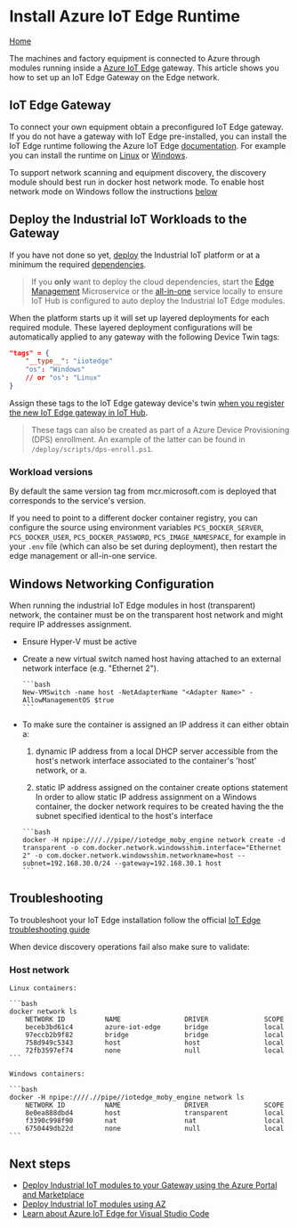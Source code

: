 # Install Azure IoT Edge Runtime

[Home](readme.md)

The machines and factory equipment is connected to Azure through modules running inside a [Azure IoT Edge](https://azure.microsoft.com/services/iot-edge/) gateway.  This article shows you how to set up an IoT Edge Gateway on the Edge network.

## IoT Edge Gateway

To connect your own equipment obtain a preconfigured IoT Edge gateway.  If you do not have a gateway with IoT Edge pre-installed, you can install the IoT Edge runtime following the Azure IoT Edge [documentation](https://docs.microsoft.com/en-us/azure/iot-edge/).  For example you can install the runtime on [Linux](https://docs.microsoft.com/en-us/azure/iot-edge/how-to-install-iot-edge-linux) or [Windows](https://docs.microsoft.com/en-us/azure/iot-edge/how-to-install-iot-edge-windows).

To support network scanning and equipment discovery, the discovery module should best run in docker host network mode. To enable host network mode on Windows follow the instructions [below](#Windows-Networking-Configuration)

## Deploy the Industrial IoT Workloads to the Gateway

If you have not done so yet, [deploy](readme.md) the Industrial IoT platform or at a minimum the required [dependencies](../services/dependencies.md).  
> If you **only** want to deploy the cloud dependencies, start the [Edge Management](services/edgemanager.md) Microservice or the [all-in-one](services/all-in-one.md) service locally to ensure IoT Hub is configured to auto deploy the Industrial IoT Edge modules.

When the platform starts up it will set up layered deployments for each required module.  These layered deployment configurations will be automatically applied to any gateway with the following Device Twin tags:

```JSON
"tags" = {
    "__type__": "iiotedge"
    "os": "Windows"
    // or "os": "Linux"
}
```

Assign these tags to the IoT Edge gateway device's twin [when you register the new IoT Edge gateway in IoT Hub](https://docs.microsoft.com/en-us/azure/iot-edge/how-to-register-device).  

> These tags can also be created as part of a Azure Device Provisioning (DPS) enrollment.  An example of the latter can be found in `/deploy/scripts/dps-enroll.ps1`.

### Workload versions

By default the same version tag from mcr.microsoft.com is deployed that corresponds to the service's version.

If you need to point to a different docker container registry, you can configure the source using  environment variables `PCS_DOCKER_SERVER`, `PCS_DOCKER_USER`, `PCS_DOCKER_PASSWORD`, `PCS_IMAGE_NAMESPACE`, for example in your `.env` file (which can also be set during deployment), then restart the edge management or all-in-one service.

## Windows Networking Configuration

When running the industrial IoT Edge modules in host (transparent) network, the container must be on the transparent host network and might require IP addresses assignment. 

- Ensure Hyper-V must be active  
- Create a new virtual switch named host having attached to an external network interface (e.g. "Ethernet 2").

      ```bash
      New-VMSwitch -name host -NetAdapterName "<Adapter Name>" -AllowManagementOS $true
      ```

- To make sure the container is assigned an IP address it can either obtain a:

    1. dynamic IP address from a local DHCP server accessible from the host's network interface associated to the container's 'host' network, or a.  

    2. static IP address assigned on the container create options statement
      In order to allow static IP address assignment on a Windows container, the docker network requires to be created having the the subnet specified identical to the host's interface

      ```bash
      docker -H npipe:////.//pipe//iotedge_moby_engine network create -d transparent -o com.docker.network.windowsshim.interface="Ethernet 2" -o com.docker.network.windowsshim.networkname=host --subnet=192.168.30.0/24 --gateway=192.168.30.1 host
      ```

## Troubleshooting

To troubleshoot your IoT Edge installation follow the official [IoT Edge troubleshooting guide](https://docs.microsoft.com/en-us/azure/iot-edge/troubleshoot)

When device discovery operations fail also make sure to validate:

### Host network

    Linux containers:

    ```bash
    docker network ls
        NETWORK ID          NAME                DRIVER              SCOPE
        beceb3bd61c4        azure-iot-edge      bridge              local
        97eccb2b9f82        bridge              bridge              local
        758d949c5343        host                host                local
        72fb3597ef74        none                null                local
    ```

    Windows containers:

    ```bash
    docker -H npipe:////.//pipe//iotedge_moby_engine network ls
        NETWORK ID          NAME                DRIVER              SCOPE
        8e0ea888dbd4        host                transparent         local
        f3390c998f90        nat                 nat                 local
        6750449db22d        none                null                local
    ```

## Next steps

- [Deploy Industrial IoT modules to your Gateway using the Azure Portal and Marketplace](howto-deploy-modules-portal.md)
- [Deploy Industrial IoT modules using AZ](howto-deploy-modules-az.md)
- [Learn about Azure IoT Edge for Visual Studio Code](https://github.com/microsoft/vscode-azure-iot-edge)
